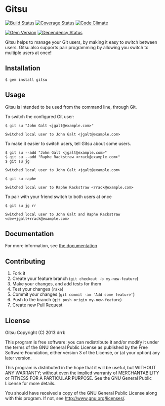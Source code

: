 # Gitsu

[![Build Status](https://travis-ci.org/drrb/gitsu.svg)](https://travis-ci.org/drrb/gitsu)
[![Coverage Status](https://img.shields.io/coveralls/drrb/gitsu.svg)](https://coveralls.io/r/drrb/gitsu)
[![Code Climate](https://codeclimate.com/github/drrb/gitsu.png)](https://codeclimate.com/github/drrb/gitsu)

[![Gem Version](https://badge.fury.io/rb/gitsu.svg)](https://badge.fury.io/rb/gitsu)
[![Dependency Status](https://gemnasium.com/drrb/gitsu.svg)](https://gemnasium.com/drrb/gitsu)

Gitsu helps to manage your Git users, by making it easy to switch
between users. Gitsu also supports pair programming by allowing you
switch to multiple users at once!

## Installation

    $ gem install gitsu

## Usage

Gitsu is intended to be used from the command line, through Git.

To switch the configured Git user:

    $ git su "John Galt <jgalt@example.com>"

    Switched local user to John Galt <jgalt@example.com>

To make it easier to switch users, tell Gitsu about some users.

    $ git su --add "John Galt <jgalt@example.com>"
    $ git su --add "Raphe Rackstraw <rrack@example.com>"
    $ git su jg

    Switched local user to John Galt <jgalt@example.com>

    $ git su raphe

    Switched local user to Raphe Rackstraw <rrack@example.com>

To pair with your friend switch to both users at once

    $ git su jg rr

    Switched local user to John Galt and Raphe Rackstraw <dev+jgalt+rrack@example.com>

## Documentation

For more information, see [the documentation](http://drrb.github.io/gitsu)

## Contributing

1. Fork it
2. Create your feature branch (`git checkout -b my-new-feature`)
3. Make your changes, and add tests for them
4. Test your changes (`rake`)
5. Commit your changes (`git commit -am 'Add some feature'`)
6. Push to the branch (`git push origin my-new-feature`)
7. Create new Pull Request

## License

Gitsu
Copyright (C) 2013 drrb

This program is free software: you can redistribute it and/or modify
it under the terms of the GNU General Public License as published by
the Free Software Foundation, either version 3 of the License, or
(at your option) any later version.

This program is distributed in the hope that it will be useful,
but WITHOUT ANY WARRANTY; without even the implied warranty of
MERCHANTABILITY or FITNESS FOR A PARTICULAR PURPOSE.  See the
GNU General Public License for more details.

You should have received a copy of the GNU General Public License
along with this program.  If not, see <http://www.gnu.org/licenses/>.
